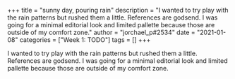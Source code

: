 +++
title = "sunny day, pouring rain"
description = "I wanted to try play with the rain patterns but rushed them a little. References are godsend. I was going for a minimal editorial look and limited pallette because those are outside of my comfort zone."
author = "jorchael_p#2534"
date = "2021-01-08"
categories = ["Week 1: TODO"]
tags = []
+++

I wanted to try play with the rain patterns but rushed them a little. References are godsend. I was going for a minimal editorial look and limited pallette because those are outside of my comfort zone.
